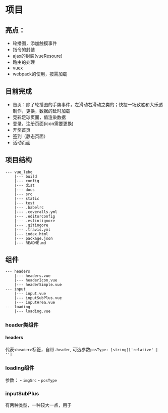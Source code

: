 # 项目
## 亮点：
- 轮播图，添加触摸事件
- 指令的封装
- ajax的封装(vueResoure)
- 路由的处理
- vuex
- webpack的使用，按需加载

## 目前完成
- 首页：除了轮播图的手势事件，左滑动右滑动之类的；快投一场致胜和大乐透制作，更换，数据的延时加载
- 竞彩足球页面，值渲染数据
- 登录，注册页面(icon需要更换)
- 开奖首页
- 签到（静态页面）
- 活动页面
## 项目结构
```
--- vue_lebo
	|--- build
	|--- config
	|--- dist
	|--- docs
	|--- src
	|--- static
	|--- test
	|--- .babelrc
	|--- .coveralls.yml
	|--- .editorconfig
	|--- .eslintignore
	|--- .gitingore
	|--- .travis.yml
	|--- index.html
	|--- package.json
	|--- README.md
```
## 组件
```
--- headers
	|--- headers.vue
	|--- headerIcon.vue
	|--- headerSimple.vue
--- input
	|--- input.vue
	|--- inputSubPlus.vue
	|--- inputArea.vue
--- loading
	|--- loading.vue
```
### header类组件
#### headers
代表`<header>`标签，自带`.header`, 可选参数`posType: [string]['relative' | '']`
### loading组件
参数：
	- `imgSrc`
	- `posType`
### inputSubPlus
有两种类型，一种较大一点，用于
